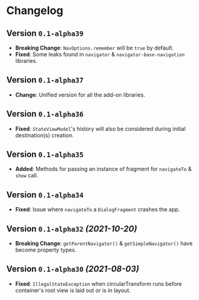 # Changelog

## Version `0.1-alpha39`

- **Breaking Change**: `NavOptions.remember` will be `true` by default.
- **Fixed**: Some leaks found in `navigator` & `navigator-base-navigation` libraries.

## Version `0.1-alpha37`

- **Change**: Unified version for all the add-on libraries.

## Version `0.1-alpha36`

- **Fixed**: `StateViewModel`'s history will also be considered during initial destination(s) creation.

## Version `0.1-alpha35`

- **Added**: Methods for passing an instance of fragment for `navigateTo` & `show` call.

## Version `0.1-alpha34` 

- **Fixed**: Issue where `navigateTo` a `DialogFragment` crashes the app.

## Version `0.1-alpha32` _(2021-10-20)_

- **Breaking Change**: `getParentNavigator()` & `getSimpleNavigator()` have become property types.

## Version `0.1-alpha30` _(2021-08-03)_

- **Fixed**: `IllegalStateException` when circularTransform runs before container's root view is laid out or is in layout.
